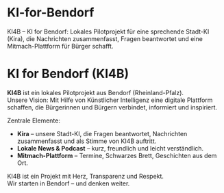 # KI-for-Bendorf
KI4B – KI for Bendorf: Lokales Pilotprojekt für eine sprechende Stadt-KI (Kira), die Nachrichten zusammenfasst, Fragen beantwortet und eine Mitmach-Plattform für Bürger schafft.

# KI for Bendorf (KI4B)

**KI4B** ist ein lokales Pilotprojekt aus Bendorf (Rheinland-Pfalz).  
Unsere Vision: Mit Hilfe von Künstlicher Intelligenz eine digitale Plattform schaffen, die Bürgerinnen und Bürgern verbindet, informiert und inspiriert.  

Zentrale Elemente:  
- **Kira** – unsere Stadt-KI, die Fragen beantwortet, Nachrichten zusammenfasst und als Stimme von KI4B auftritt.  
- **Lokale News & Podcast** – kurz, freundlich und leicht verständlich.  
- **Mitmach-Plattform** – Termine, Schwarzes Brett, Geschichten aus dem Ort.  

KI4B ist ein Projekt mit Herz, Transparenz und Respekt.  
Wir starten in Bendorf – und denken weiter.  
